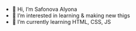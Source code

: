 - 👋 Hi, I’m Safonova Alyona
- 👀 I’m interested in learning & making new thigs
- 🌱 I’m currently learning HTML, CSS, JS



